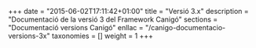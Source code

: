 +++
date        = "2015-06-02T17:11:42+01:00"
title       = "Versió 3.x"
description = "Documentació de la versió 3 del Framework Canigó"
sections    = "Documentació versions Canigó"
enllac		= "/canigo-documentacio-versions-3x"
taxonomies  = []
weight 		= 1
+++
